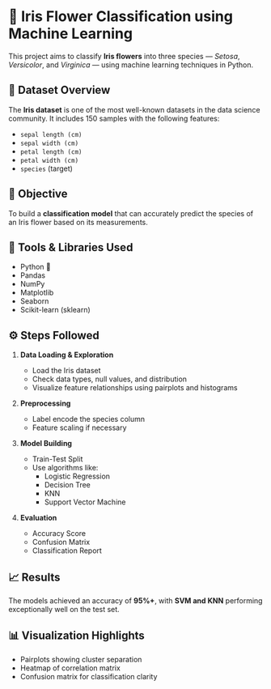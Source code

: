 # 🌸 Iris Flower Classification using Machine Learning

This project aims to classify **Iris flowers** into three species — *Setosa*, *Versicolor*, and *Virginica* — using machine learning techniques in Python.

## 📘 Dataset Overview

The **Iris dataset** is one of the most well-known datasets in the data science community. It includes 150 samples with the following features:

- `sepal length (cm)`
- `sepal width (cm)`
- `petal length (cm)`
- `petal width (cm)`
- `species` (target)

## 🧠 Objective

To build a **classification model** that can accurately predict the species of an Iris flower based on its measurements.

## 🔧 Tools & Libraries Used

- Python 🐍
- Pandas
- NumPy
- Matplotlib
- Seaborn
- Scikit-learn (sklearn)

## ⚙️ Steps Followed

1. **Data Loading & Exploration**
   - Load the Iris dataset
   - Check data types, null values, and distribution
   - Visualize feature relationships using pairplots and histograms

2. **Preprocessing**
   - Label encode the species column
   - Feature scaling if necessary

3. **Model Building**
   - Train-Test Split
   - Use algorithms like:
     - Logistic Regression
     - Decision Tree
     - KNN
     - Support Vector Machine

4. **Evaluation**
   - Accuracy Score
   - Confusion Matrix
   - Classification Report

## 📈 Results

The models achieved an accuracy of **95%+**, with **SVM and KNN** performing exceptionally well on the test set.

## 📊 Visualization Highlights

- Pairplots showing cluster separation
- Heatmap of correlation matrix
- Confusion matrix for classification clarity


